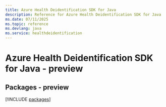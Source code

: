 ```yaml
---
title: Azure Health Deidentification SDK for Java
description: Reference for Azure Health Deidentification SDK for Java
ms.date: 07/11/2025
ms.topic: reference
ms.devlang: java
ms.service: healthdeidentification
---
```

# Azure Health Deidentification SDK for Java - preview
## Packages - preview
[!INCLUDE [packages](health-deidentification-index.md)]